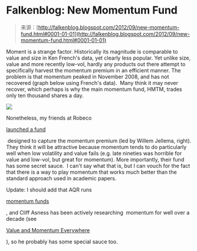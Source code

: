 <!--yml
category: 未分类
date: 2024-05-12 20:22:56
-->

# Falkenblog: New Momentum Fund

> 来源：[http://falkenblog.blogspot.com/2012/09/new-momentum-fund.html#0001-01-01](http://falkenblog.blogspot.com/2012/09/new-momentum-fund.html#0001-01-01)

Moment is a strange factor. Historically its magnitude is comparable to value and size in Ken French's data, yet clearly less popular. Yet unlike size, value and more recently low-vol, hardly any products out there attempt to specifically harvest the momentum premium in an efficient manner. The problem is that momentum peaked in November 2008, and has not recovered (graph below using French's data).  Many think it may never recover, which perhaps is why the main momentum fund, HMTM, trades only ten thousand shares a day.

[![](img/057f385b4cf31f93117abaa523f77cd4.png)](https://blogger.googleusercontent.com/img/b/R29vZ2xl/AVvXsEgys17YJq91PzVZe0yfMUNlWdJiJ8IwCLCcTTuYw9MSZIVoyhuRM7R4RO2qqx7HVOk_qhJhbvjLGLVi0nfc2eruWhcuHGZTKu75sWS07UtP2ECoAiXQtWi-0Qn3MqmBI2jsalnKVQ/s1600/jenna.jpg)

Nonetheless, my friends at Robeco 

[launched a fund](http://www.robeco.com/professionals/products/product-information.jsp?pdstchn=robecocom&pfndid=6170&plang=english)

 designed to capture the momentum premium (led by Willem Jellema, right). They think it will be attractive because momentum tends to do particularly well when low volatility and value fails (e.g. late nineties was horrible for value and low-vol, but great for momentum). More importantly, their fund has some secret sauce.  I can't say what that is, but I can vouch for the fact that there is a way to play momentum that works much better than the standard approach used in academic papers.

Update: I should add that AQR runs

[momentum funds](https://www.aqrfunds.com/OurFunds/MomentumFunds/MomentumFund/Overview.aspx)

, and Cliff Asness has been actively researching  momentum for well over a decade (see

[Value and Momentum Everywhere](http://papers.ssrn.com/sol3/papers.cfm?abstract_id=1363476)

), so he probably has some special sauce too.